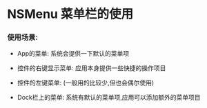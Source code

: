 # NSMenu  菜单栏的使用

### 使用场景:


* App的菜单: 系统会提供一下默认的菜单项


* 控件的右键显示菜单: 应用本身提供一些快捷的操作项目

* 控件的左键菜单: (一般用的比较少,但也会偶尔使用)


* Dock栏上的菜单: 系统有默认的菜单项,应用可以添加额外的菜单项目